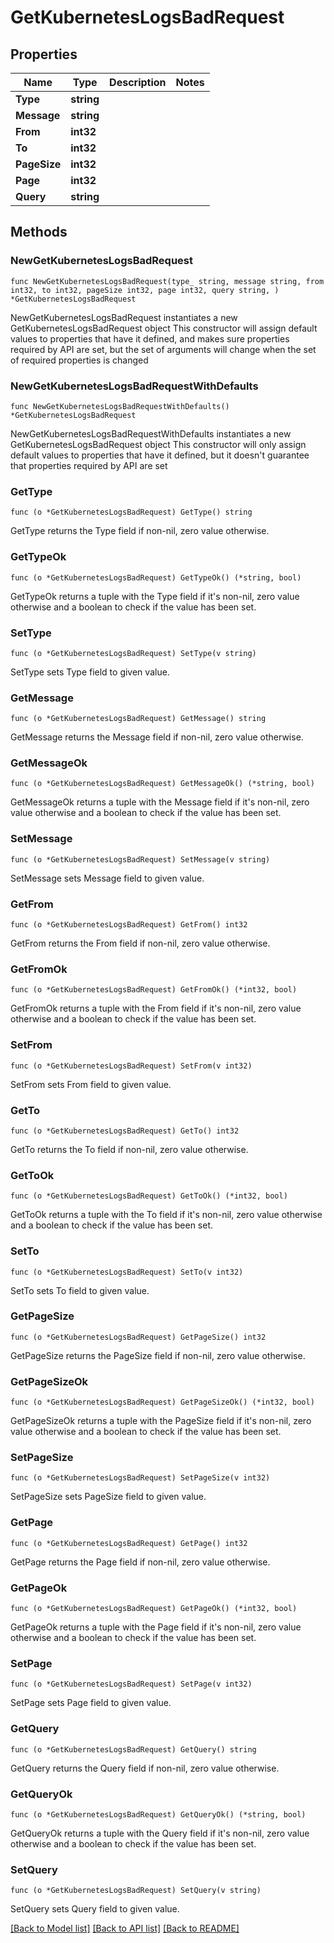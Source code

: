 # GetKubernetesLogsBadRequest

## Properties

Name | Type | Description | Notes
------------ | ------------- | ------------- | -------------
**Type** | **string** |  | 
**Message** | **string** |  | 
**From** | **int32** |  | 
**To** | **int32** |  | 
**PageSize** | **int32** |  | 
**Page** | **int32** |  | 
**Query** | **string** |  | 

## Methods

### NewGetKubernetesLogsBadRequest

`func NewGetKubernetesLogsBadRequest(type_ string, message string, from int32, to int32, pageSize int32, page int32, query string, ) *GetKubernetesLogsBadRequest`

NewGetKubernetesLogsBadRequest instantiates a new GetKubernetesLogsBadRequest object
This constructor will assign default values to properties that have it defined,
and makes sure properties required by API are set, but the set of arguments
will change when the set of required properties is changed

### NewGetKubernetesLogsBadRequestWithDefaults

`func NewGetKubernetesLogsBadRequestWithDefaults() *GetKubernetesLogsBadRequest`

NewGetKubernetesLogsBadRequestWithDefaults instantiates a new GetKubernetesLogsBadRequest object
This constructor will only assign default values to properties that have it defined,
but it doesn't guarantee that properties required by API are set

### GetType

`func (o *GetKubernetesLogsBadRequest) GetType() string`

GetType returns the Type field if non-nil, zero value otherwise.

### GetTypeOk

`func (o *GetKubernetesLogsBadRequest) GetTypeOk() (*string, bool)`

GetTypeOk returns a tuple with the Type field if it's non-nil, zero value otherwise
and a boolean to check if the value has been set.

### SetType

`func (o *GetKubernetesLogsBadRequest) SetType(v string)`

SetType sets Type field to given value.


### GetMessage

`func (o *GetKubernetesLogsBadRequest) GetMessage() string`

GetMessage returns the Message field if non-nil, zero value otherwise.

### GetMessageOk

`func (o *GetKubernetesLogsBadRequest) GetMessageOk() (*string, bool)`

GetMessageOk returns a tuple with the Message field if it's non-nil, zero value otherwise
and a boolean to check if the value has been set.

### SetMessage

`func (o *GetKubernetesLogsBadRequest) SetMessage(v string)`

SetMessage sets Message field to given value.


### GetFrom

`func (o *GetKubernetesLogsBadRequest) GetFrom() int32`

GetFrom returns the From field if non-nil, zero value otherwise.

### GetFromOk

`func (o *GetKubernetesLogsBadRequest) GetFromOk() (*int32, bool)`

GetFromOk returns a tuple with the From field if it's non-nil, zero value otherwise
and a boolean to check if the value has been set.

### SetFrom

`func (o *GetKubernetesLogsBadRequest) SetFrom(v int32)`

SetFrom sets From field to given value.


### GetTo

`func (o *GetKubernetesLogsBadRequest) GetTo() int32`

GetTo returns the To field if non-nil, zero value otherwise.

### GetToOk

`func (o *GetKubernetesLogsBadRequest) GetToOk() (*int32, bool)`

GetToOk returns a tuple with the To field if it's non-nil, zero value otherwise
and a boolean to check if the value has been set.

### SetTo

`func (o *GetKubernetesLogsBadRequest) SetTo(v int32)`

SetTo sets To field to given value.


### GetPageSize

`func (o *GetKubernetesLogsBadRequest) GetPageSize() int32`

GetPageSize returns the PageSize field if non-nil, zero value otherwise.

### GetPageSizeOk

`func (o *GetKubernetesLogsBadRequest) GetPageSizeOk() (*int32, bool)`

GetPageSizeOk returns a tuple with the PageSize field if it's non-nil, zero value otherwise
and a boolean to check if the value has been set.

### SetPageSize

`func (o *GetKubernetesLogsBadRequest) SetPageSize(v int32)`

SetPageSize sets PageSize field to given value.


### GetPage

`func (o *GetKubernetesLogsBadRequest) GetPage() int32`

GetPage returns the Page field if non-nil, zero value otherwise.

### GetPageOk

`func (o *GetKubernetesLogsBadRequest) GetPageOk() (*int32, bool)`

GetPageOk returns a tuple with the Page field if it's non-nil, zero value otherwise
and a boolean to check if the value has been set.

### SetPage

`func (o *GetKubernetesLogsBadRequest) SetPage(v int32)`

SetPage sets Page field to given value.


### GetQuery

`func (o *GetKubernetesLogsBadRequest) GetQuery() string`

GetQuery returns the Query field if non-nil, zero value otherwise.

### GetQueryOk

`func (o *GetKubernetesLogsBadRequest) GetQueryOk() (*string, bool)`

GetQueryOk returns a tuple with the Query field if it's non-nil, zero value otherwise
and a boolean to check if the value has been set.

### SetQuery

`func (o *GetKubernetesLogsBadRequest) SetQuery(v string)`

SetQuery sets Query field to given value.



[[Back to Model list]](../README.md#documentation-for-models) [[Back to API list]](../README.md#documentation-for-api-endpoints) [[Back to README]](../README.md)



